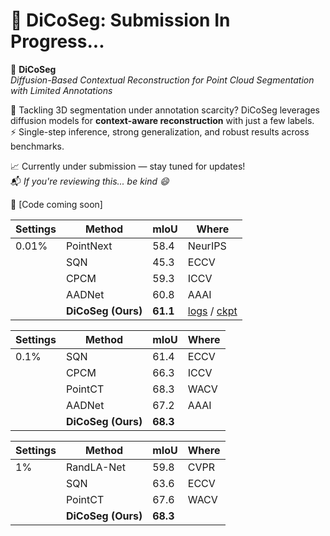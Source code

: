 # 🚧 DiCoSeg: Submission In Progress...

🎯 **DiCoSeg**  
*Diffusion-Based Contextual Reconstruction for Point Cloud Segmentation with Limited Annotations*

🔬 Tackling 3D segmentation under annotation scarcity? DiCoSeg leverages diffusion models for **context-aware reconstruction** with just a few labels.  
⚡️ Single-step inference, strong generalization, and robust results across benchmarks.

📈 Currently under submission — stay tuned for updates!  
📬 *If you're reviewing this... be kind 😄*

📎 [Code coming soon]

| Settings | Method               | mIoU  | Where   |
|----------|----------------------|-------|---------|
| 0.01%    | PointNext        | 58.4  | NeurIPS |
|          | SQN              | 45.3  | ECCV    |
|          | CPCM             | 59.3  | ICCV    |
|          | AADNet           | 60.8  | AAAI    |
|          | **DiCoSeg (Ours)**   | **61.1** |    [logs](https://drive.google.com/file/d/1JjYUofwmHeGM-Ikvm1rw37pXLAVOG2r1/view?usp=drive_link) / [ckpt](https://drive.google.com/file/d/1cjSIqpzWTNBwuuyasCxnmUHHiyJY9hmp/view?usp=drive_link) |

| Settings | Method               | mIoU  | Where   |
|----------|----------------------|-------|---------|
| 0.1%     | SQN              | 61.4  | ECCV    |
|          | CPCM             | 66.3  | ICCV    |
|          | PointCT          | 68.3  | WACV    |
|          | AADNet           | 67.2  | AAAI    |
|          | **DiCoSeg (Ours)**   | **68.3** |         |

| Settings | Method               | mIoU  | Where   |
|----------|----------------------|-------|---------|
| 1%       | RandLA-Net       | 59.8  | CVPR    |
|          | SQN              | 63.6  | ECCV    |
|          | PointCT          | 67.6  | WACV    |
|          | **DiCoSeg (Ours)**   | **68.3** |         |

